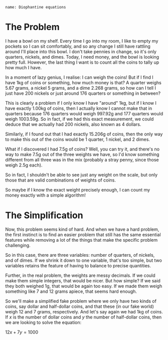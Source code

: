 ```info 
name: Diophantine equations
```

# The Problem

I have a bowl on my shelf. Every time I go into my room, I like to
empty my pockets so I can sit comfortably, and so any change I still
have rattling around I'll place into this bowl. I don't take pennies
in change, so it's only quarters, nickels, and dimes. Today, I need
money, and the bowl is looking pretty full. However, the last thing I
want is to count all the coins to tally up how much I have.

In a moment of lazy genius, I realise: I can weigh the coins! But if I
find I have 1kg of coins or something, how much money is that? A
quarter weighs 5.67 grams, a nickel 5 grams, and a dime 2.268 grams,
so how can I tell I just have 200 nickels or just around 176
quarters or something in between?

This is clearly a problem if I only know I have "around" 1kg, but if I
know I have exactly 1.00kg of coins, then I actually know I cannot
make that in quarters because 176 quarters would weigh 997.92g and 177
quarters would weigh 1003.59g. So in fact, if we had this exact
measurement, we could deduce that we actually had 200 nickels, also
known as 4 dollars.

Similarly, if I found out that I had exactly 15.206g of coins, then
the only way to make this out of the coins would be 1 quarter, 1
nickel, and 2 dimes.

What if I discovered I had 7.5g of coins? Well, you can try it, and
there's no way to make 7.5g out of the three weights we have, so I'd
know something different from all three was in the mix (probably a
stray penny, since those weigh 2.5g each).

So in fact, I shouldn't be able to see just any weight on the scale,
but only those that are valid combinations of weights of coins.

So maybe if I know the exact weight precisely enough, I can count my
money exactly with a simple algorithm!

# The Simplification

Now, this problem seems kind of hard. And when we have a hard problem,
the first instinct is to find an easier problem that still has the
same essential features while removing a lot of the things that make
the specific problem challenging.

So in this case, there are three variables: number of quarters, of
nickels, and of dimes. If we shrink it down to one variable, that's
too simple, but two variables retains the feature of having to balance
to precise quantities. 

Further, in the real problem, the weights are messy decimals. If we
could make them simple integers, that would be nicer. But how simple?
If we said they both weighed 1g, that would be again too easy. If we
made them weigh something like 7 and 12 grams apiece, that seems hard
enough. 

So we'll make a simplified fake problem where we only have two kinds
of coins, say dollar and half-dollar coins, and that these (in our
fake world) weigh 12 and 7 grams, respectively.  And let's say again
we had 1kg of coins. If $x$ is the number of dollar coins and $y$ the
number of half-dollar coins, then we are looking to solve the equation:

$12x + 7y = 1000$
